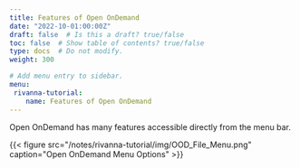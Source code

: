 ```yaml
---
title: Features of Open OnDemand
date: "2022-10-01:00:00Z"
draft: false  # Is this a draft? true/false
toc: false  # Show table of contents? true/false
type: docs  # Do not modify.
weight: 300

# Add menu entry to sidebar.
menu:
 rivanna-tutorial:
    name: Features of Open OnDemand
---
```


Open OnDemand has many features accessible directly from the menu bar.

{{< figure src="/notes/rivanna-tutorial/img/OOD_File_Menu.png" caption="Open OnDemand Menu Options" >}}

